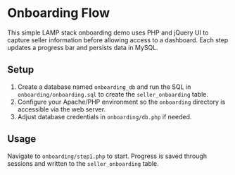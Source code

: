 # Onboarding Flow

This simple LAMP stack onboarding demo uses PHP and jQuery UI to capture
seller information before allowing access to a dashboard. Each step updates
a progress bar and persists data in MySQL.

## Setup

1. Create a database named `onboarding_db` and run the SQL in
   `onboarding/onboarding.sql` to create the `seller_onboarding` table.
2. Configure your Apache/PHP environment so the `onboarding` directory is
   accessible via the web server.
3. Adjust database credentials in `onboarding/db.php` if needed.

## Usage

Navigate to `onboarding/step1.php` to start. Progress is saved through
sessions and written to the `seller_onboarding` table.
